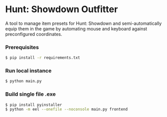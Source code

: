 # Hunt: Showdown Outfitter

A tool to manage item presets for Hunt: Showdown and semi-automatically
equip them in the game by automating mouse and keyboard against
preconfigured coordinates.

### Prerequisites

```bash
$ pip install -r requirements.txt
```

### Run local instance
```bash
$ python main.py
```

### Build single file .exe

```bash
$ pip install pyinstaller
$ python -m eel --onefile --noconsole main.py frontend
```
